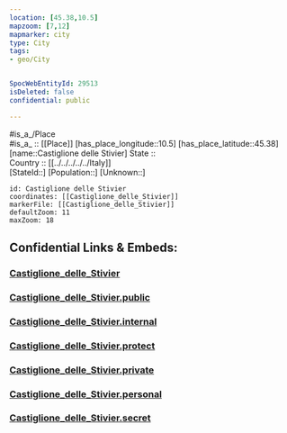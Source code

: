 ```yaml
---
location: [45.38,10.5] 
mapzoom: [7,12] 
mapmarker: city 
type: City
tags:
- geo/City


SpocWebEntityId: 29513
isDeleted: false
confidential: public

---
```

#is_a_/Place  
#is_a_ :: [[Place]] 
[has_place_longitude::10.5] 
[has_place_latitude::45.38] 
[name::Castiglione delle Stivier] 
State ::  
Country :: [[../../../../../Italy]]  
[StateId::] 
[Population::] 
[Unknown::] 


```leaflet
id: Castiglione delle Stivier
coordinates: [[Castiglione_delle_Stivier]] 
markerFile: [[Castiglione_delle_Stivier]] 
defaultZoom: 11 
maxZoom: 18
```


## Confidential Links & Embeds: 

### [Castiglione_delle_Stivier](/_Standards/Earth/Continent/Europe/Europe~South/Italy/regions~Italy/Lombardy/Mantova.Province/City/Castiglione_delle_Stivier.md) 

### [Castiglione_delle_Stivier.public](/_public/Earth/Continent/Europe/Europe~South/Italy/regions~Italy/Lombardy/Mantova.Province/City/Castiglione_delle_Stivier.public.md) 

### [Castiglione_delle_Stivier.internal](/_internal/Earth/Continent/Europe/Europe~South/Italy/regions~Italy/Lombardy/Mantova.Province/City/Castiglione_delle_Stivier.internal.md) 

### [Castiglione_delle_Stivier.protect](/_protect/Earth/Continent/Europe/Europe~South/Italy/regions~Italy/Lombardy/Mantova.Province/City/Castiglione_delle_Stivier.protect.md) 

### [Castiglione_delle_Stivier.private](/_private/Earth/Continent/Europe/Europe~South/Italy/regions~Italy/Lombardy/Mantova.Province/City/Castiglione_delle_Stivier.private.md) 

### [Castiglione_delle_Stivier.personal](/_personal/Earth/Continent/Europe/Europe~South/Italy/regions~Italy/Lombardy/Mantova.Province/City/Castiglione_delle_Stivier.personal.md) 

### [Castiglione_delle_Stivier.secret](/_secret/Earth/Continent/Europe/Europe~South/Italy/regions~Italy/Lombardy/Mantova.Province/City/Castiglione_delle_Stivier.secret.md)

